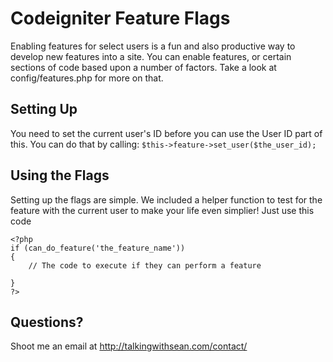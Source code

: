 # Codeigniter Feature Flags

Enabling features for select users is a fun and also productive way to develop new features into a site. You can enable features, or certain sections of code based upon a number of factors. Take a look at config/features.php for more on that. 

## Setting Up

You need to set the current user's ID before you can use the User ID part of this. You can do that by calling:
`$this->feature->set_user($the_user_id);`

## Using the Flags

Setting up the flags are simple. We included a helper function to test for the feature with the current user to make your life even simplier! Just use this code

	<?php
	if (can_do_feature('the_feature_name'))
	{
		// The code to execute if they can perform a feature
	
	}
	?>

## Questions?
Shoot me an email at http://talkingwithsean.com/contact/